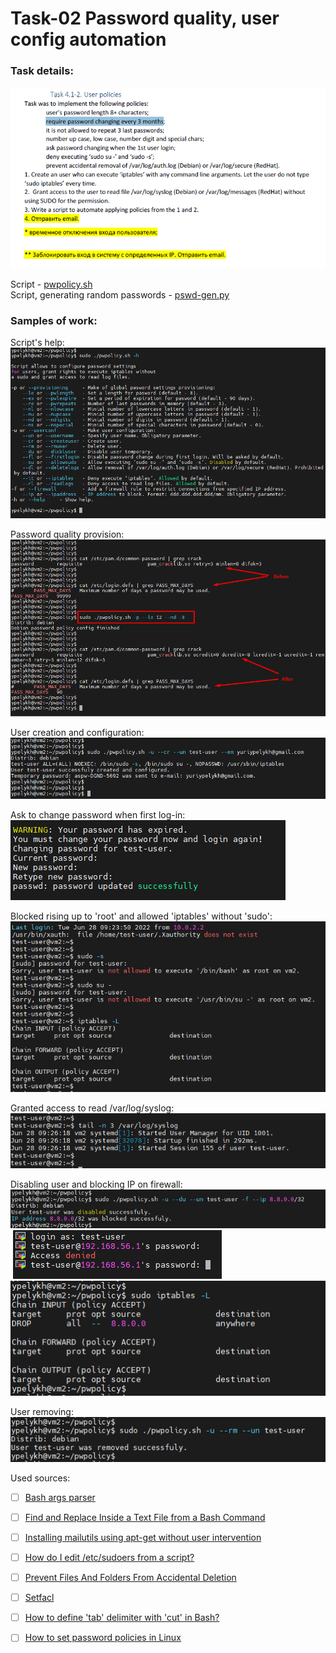 # Task-02 Password quality, user config automation  

### Task details:  
![Screen0](./task_images/Screenshot_0.png)    

Script - [pwpolicy.sh](./pwpolicy.sh)    
Script, generating random passwords - [pswd-gen.py](./pswd-gen.py)  

### Samples of work:    
Script's help:  
![Screen1](./task_images/Screenshot_1.png)  

Password quality provision:  
![Screen2](./task_images/Screenshot_2.png)  

User creation and configuration:    
![Screen3](./task_images/Screenshot_3.png)  

Ask to change password when first log-in:   
![Screen4](./task_images/Screenshot_4.png)  

Blocked rising up to 'root' and allowed 'iptables' without 'sudo':        
![Screen5](./task_images/Screenshot_5.png)  

Granted access to read /var/log/syslog:     
![Screen6](./task_images/Screenshot_6.png)

Disabling user and blocking IP on firewall:  
![Screen8](./task_images/Screenshot_8.png)  
![Screen9](./task_images/Screenshot_9.png)  
![Screen10](./task_images/Screenshot_10.png)    

User removing:  
![Screen7](./task_images/Screenshot_7.png)  


Used sources:    
 - [ ] [Bash args parser](https://stackoverflow.com/questions/192249/how-do-i-parse-command-line-arguments-in-bash)  
 - [ ] [Find and Replace Inside a Text File from a Bash Command](https://stackoverflow.com/questions/525592/find-and-replace-inside-a-text-file-from-a-bash-command)  
 - [ ] [Installing mailutils using apt-get without user intervention](https://stackoverflow.com/questions/15469343/installing-mailutils-using-apt-get-without-user-intervention)  
 - [ ] [How do I edit /etc/sudoers from a script?](https://stackoverflow.com/questions/323957/how-do-i-edit-etc-sudoers-from-a-script)  
 - [ ] [Prevent Files And Folders From Accidental Deletion](https://ostechnix.com/prevent-files-folders-accidental-deletion-modification-linux/)  
 - [ ] [Setfacl](https://www.kryukov.biz/soderzhanie/sistema-bezopasnosti/posix-acl/setfacl/)  
 - [ ] [How to define 'tab' delimiter with 'cut' in Bash?](https://unix.stackexchange.com/questions/35369/how-to-define-tab-delimiter-with-cut-in-bash)  
 - [ ] [How to set password policies in Linux](https://sysadmin78.ru/doku.php/how_to:how_to_set_password_policies_in_linux)  
 